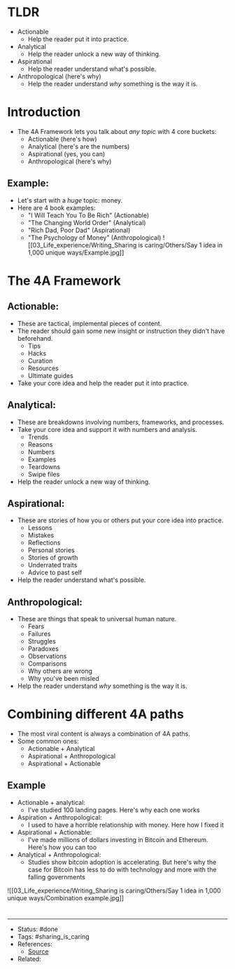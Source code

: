 # TLDR
- Actionable
	- Help the reader put it into practice.
- Analytical
	- Help the reader unlock a new way of thinking.
- Aspirational
	- Help the reader understand what's possible.
- Anthropological (here's why)
	- Help the reader understand *why* something is the way it is.

# Introduction
- The 4A Framework lets you talk about *any topic* with 4 core buckets:
	- Actionable (here's how)
	- Analytical (here's are the numbers)
	- Aspirational (yes, you can)
	- Anthropological (here's why)

## Example:
- Let's start with a *huge* topic: money.
- Here are 4 book examples:
	- "I Will Teach You To Be Rich" (Actionable)
	- "The Changing World Order" (Analytical)
	- "Rich Dad, Poor Dad" (Aspirational)
	- "The Psychology of Money" (Anthropological)
![[03_Life_experience/Writing_Sharing is caring/Others/Say 1 idea in 1,000 unique ways/Example.jpg]]

# The 4A Framework

## Actionable:
- These are tactical, implemental pieces of content.
- The reader should gain some new insight or instruction they didn't have beforehand.
	- Tips
	- Hacks
	- Curation
	- Resources
	- Ultimate guides
- Take your core idea and help the reader put it into practice.

## Analytical:
- These are breakdowns involving numbers, frameworks, and processes.
- Take your core idea and support it with numbers and analysis.
	- Trends
	- Reasons
	- Numbers
	- Examples
	- Teardowns
	- Swipe files
- Help the reader unlock a new way of thinking.

## Aspirational:
- These are stories of how you or others put your core idea into practice.
	- Lessons
	- Mistakes
	- Reflections
	- Personal stories
	- Stories of growth
	- Underrated traits
	- Advice to past self
- Help the reader understand what's possible.

## Anthropological:
- These are things that speak to universal human nature.
	- Fears
	- Failures
	- Struggles
	- Paradoxes
	- Observations
	- Comparisons
	- Why others are wrong
	- Why you've been misled
- Help the reader understand *why* something is the way it is.

# Combining different 4A paths
- The most viral content is always a combination of 4A paths.
- Some common ones:
	- Actionable + Analytical
	- Aspirational + Anthropological
	- Aspirational + Actionable

## Example
- Actionable + analytical:
	- I've studied 100 landing pages. Here's why each one works
- Aspiration + Anthropological:
	- I used to have a horrible relationship with money. Here how I fixed it
- Aspirational + Actionable:
	- I've made millions of dollars investing in Bitcoin and Ethereum. Here's how you can too
- Analytical + Anthropological:
	- Studies show bitcoin adoption is accelerating. But here's why the case for Bitcoin has less to do with technology and more with the falling governments

![[03_Life_experience/Writing_Sharing is caring/Others/Say 1 idea in 1,000 unique ways/Combination example.jpg]]

#
---
- Status: #done
- Tags: #sharing_is_caring
- References:
	- [Source](https://twitter.com/dickiebush/status/1534574544895234049)
- Related:
